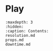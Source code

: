 # Play

```{toctree}
:maxdepth: 3
:hidden: 
:caption: Contents:
resolution.md
props.md
downtime.md
```